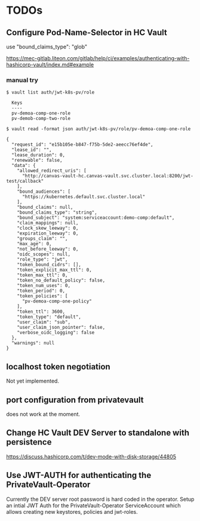 # TODOs

## Configure Pod-Name-Selector in HC Vault

use  "bound_claims_type": "glob"

https://mec-gitlab.liteon.com/gitlab/help/ci/examples/authenticating-with-hashicorp-vault/index.md#example

### manual try


```
$ vault list auth/jwt-k8s-pv/role

  Keys
  ----
  pv-demoa-comp-one-role
  pv-demob-comp-two-role
```


```
$ vault read -format json auth/jwt-k8s-pv/role/pv-demoa-comp-one-role

{
  "request_id": "e15b105e-b847-f75b-5de2-aeecc76ef4de",
  "lease_id": "",
  "lease_duration": 0,
  "renewable": false,
  "data": {
    "allowed_redirect_uris": [
      "http://canvas-vault-hc.canvas-vault.svc.cluster.local:8200/jwt-test/callback"
    ],
    "bound_audiences": [
      "https://kubernetes.default.svc.cluster.local"
    ],
    "bound_claims": null,
    "bound_claims_type": "string",
    "bound_subject": "system:serviceaccount:demo-comp:default",
    "claim_mappings": null,
    "clock_skew_leeway": 0,
    "expiration_leeway": 0,
    "groups_claim": "",
    "max_age": 0,
    "not_before_leeway": 0,
    "oidc_scopes": null,
    "role_type": "jwt",
    "token_bound_cidrs": [],
    "token_explicit_max_ttl": 0,
    "token_max_ttl": 0,
    "token_no_default_policy": false,
    "token_num_uses": 0,
    "token_period": 0,
    "token_policies": [
      "pv-demoa-comp-one-policy"
    ],
    "token_ttl": 3600,
    "token_type": "default",
    "user_claim": "sub",
    "user_claim_json_pointer": false,
    "verbose_oidc_logging": false
  },
  "warnings": null
}
```

## localhost token negotiation

Not yet implemented.


## port configuration from privatevault

does not work at the moment.

## Change HC Vault DEV Server to standalone with persistence

https://discuss.hashicorp.com/t/dev-mode-with-disk-storage/44805

## Use JWT-AUTH for authenticating the PrivateVault-Operator

Currently the DEV server root password is hard coded in the operator.
Setup an intial JWT Auth for the PrivateVault-Operator ServiceAccount which allows
creating new keystores, policies and jwt-roles.


